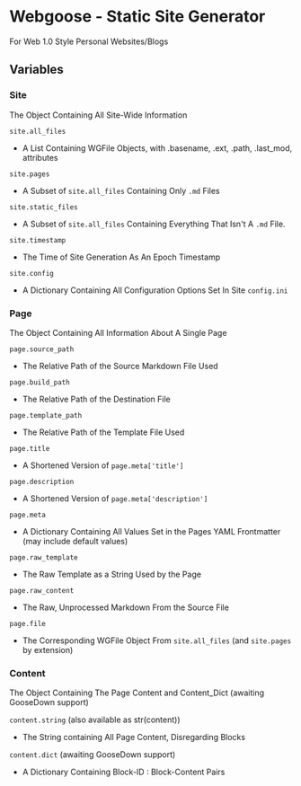 # Webgoose - Static Site Generator
For Web 1.0 Style Personal Websites/Blogs


## Variables

### Site

The Object Containing All Site-Wide Information

``site.all_files``
- A List Containing WGFile Objects, with .basename, .ext, .path, .last_mod, attributes

``site.pages``
- A Subset of `site.all_files` Containing Only `.md` Files

``site.static_files``
- A Subset of `site.all_files` Containing Everything That Isn't A `.md` File.

``site.timestamp``
- The Time of Site Generation As An Epoch Timestamp

``site.config``
- A Dictionary Containing All Configuration Options Set In Site `config.ini`



### Page

The Object Containing All Information About A Single Page

``page.source_path``
- The Relative Path of the Source Markdown File Used

``page.build_path``
- The Relative Path of the Destination File

``page.template_path``
- The Relative Path of the Template File Used

``page.title``
- A Shortened Version of `page.meta['title']`

``page.description``
- A Shortened Version of `page.meta['description']`

``page.meta``
- A Dictionary Containing All Values Set in the Pages YAML Frontmatter (may include default values)

``page.raw_template``
- The Raw Template as a String Used by the Page

``page.raw_content``
- The Raw, Unprocessed Markdown From the Source File

``page.file``
- The Corresponding WGFile Object From `site.all_files` (and `site.pages` by extension)



### Content

The Object Containing The Page Content and Content_Dict (awaiting GooseDown support)

``content.string`` (also available as str(content))
- The String containing All Page Content, Disregarding Blocks

``content.dict`` (awaiting GooseDown support)
- A Dictionary Containing Block-ID : Block-Content Pairs





 
